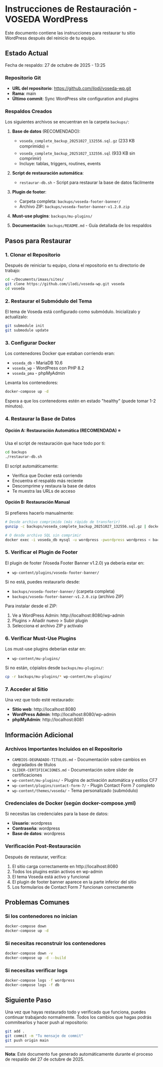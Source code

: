 # Instrucciones de Restauración - VOSEDA WordPress

Este documento contiene las instrucciones para restaurar tu sitio WordPress después del reinicio de tu equipo.

## Estado Actual

Fecha de respaldo: 27 de octubre de 2025 - 13:25

### Repositorio Git
- **URL del repositorio**: https://github.com/ilodi/voseda-wp.git
- **Rama**: main
- **Último commit**: Sync WordPress site configuration and plugins

### Respaldos Creados

Los siguientes archivos se encuentran en la carpeta `backups/`:

1. **Base de datos** (RECOMENDADO):
   - `voseda_complete_backup_20251027_132556.sql.gz` (233 KB comprimido) ⭐
   - `voseda_complete_backup_20251027_132556.sql` (933 KB sin comprimir)
   - Incluye: tablas, triggers, routines, events

2. **Script de restauración automática**:
   - `restaurar-db.sh` - Script para restaurar la base de datos fácilmente

3. **Plugin de footer**:
   - Carpeta completa: `backups/voseda-footer-banner/`
   - Archivo ZIP: `backups/voseda-footer-banner-v1.2.0.zip`

4. **Must-use plugins**: `backups/mu-plugins/`

5. **Documentación**: `backups/README.md` - Guía detallada de los respaldos

## Pasos para Restaurar

### 1. Clonar el Repositorio

Después de reiniciar tu equipo, clona el repositorio en tu directorio de trabajo:

```bash
cd ~/Documents/imaas/sites/
git clone https://github.com/ilodi/voseda-wp.git voseda
cd voseda
```

### 2. Restaurar el Submódulo del Tema

El tema de Voseda está configurado como submódulo. Inicialízalo y actualízalo:

```bash
git submodule init
git submodule update
```

### 3. Configurar Docker

Los contenedores Docker que estaban corriendo eran:
- `voseda_db` - MariaDB 10.6
- `voseda_wp` - WordPress con PHP 8.2
- `voseda_pma` - phpMyAdmin

Levanta los contenedores:

```bash
docker-compose up -d
```

Espera a que los contenedores estén en estado "healthy" (puede tomar 1-2 minutos).

### 4. Restaurar la Base de Datos

#### Opción A: Restauración Automática (RECOMENDADA) ⭐

Usa el script de restauración que hace todo por ti:

```bash
cd backups
./restaurar-db.sh
```

El script automáticamente:
- Verifica que Docker está corriendo
- Encuentra el respaldo más reciente
- Descomprime y restaura la base de datos
- Te muestra las URLs de acceso

#### Opción B: Restauración Manual

Si prefieres hacerlo manualmente:

```bash
# Desde archivo comprimido (más rápido de transferir)
gunzip -c backups/voseda_complete_backup_20251027_132556.sql.gz | docker exec -i voseda_db mysql -u wordpress -pwordpress wordpress

# O desde archivo SQL sin comprimir
docker exec -i voseda_db mysql -u wordpress -pwordpress wordpress < backups/voseda_complete_backup_20251027_132556.sql
```

### 5. Verificar el Plugin de Footer

El plugin de footer (Voseda Footer Banner v1.2.0) ya debería estar en:
- `wp-content/plugins/voseda-footer-banner/`

Si no está, puedes restaurarlo desde:
- `backups/voseda-footer-banner/` (carpeta completa)
- `backups/voseda-footer-banner-v1.2.0.zip` (archivo ZIP)

Para instalar desde el ZIP:
1. Ve a WordPress Admin: http://localhost:8080/wp-admin
2. Plugins > Añadir nuevo > Subir plugin
3. Selecciona el archivo ZIP y actívalo

### 6. Verificar Must-Use Plugins

Los must-use plugins deberían estar en:
- `wp-content/mu-plugins/`

Si no están, cópialos desde `backups/mu-plugins/`:

```bash
cp -r backups/mu-plugins/* wp-content/mu-plugins/
```

### 7. Acceder al Sitio

Una vez que todo esté restaurado:

- **Sitio web**: http://localhost:8080
- **WordPress Admin**: http://localhost:8080/wp-admin
- **phpMyAdmin**: http://localhost:8081

## Información Adicional

### Archivos Importantes Incluidos en el Repositorio

- `CAMBIOS-DEGRADADO-TITULOS.md` - Documentación sobre cambios en degradados de títulos
- `SLIDER-CERTIFICACIONES.md` - Documentación sobre slider de certificaciones
- `wp-content/mu-plugins/` - Plugins de activación automática y estilos CF7
- `wp-content/plugins/contact-form-7/` - Plugin Contact Form 7 completo
- `wp-content/themes/voseda/` - Tema personalizado (submódulo)

### Credenciales de Docker (según docker-compose.yml)

Si necesitas las credenciales para la base de datos:
- **Usuario**: wordpress
- **Contraseña**: wordpress
- **Base de datos**: wordpress

### Verificación Post-Restauración

Después de restaurar, verifica:
1. El sitio carga correctamente en http://localhost:8080
2. Todos los plugins están activos en wp-admin
3. El tema Voseda está activo y funcional
4. El plugin de footer banner aparece en la parte inferior del sitio
5. Los formularios de Contact Form 7 funcionan correctamente

## Problemas Comunes

### Si los contenedores no inician
```bash
docker-compose down
docker-compose up -d
```

### Si necesitas reconstruir los contenedores
```bash
docker-compose down -v
docker-compose up -d --build
```

### Si necesitas verificar logs
```bash
docker-compose logs -f wordpress
docker-compose logs -f db
```

## Siguiente Paso

Una vez que hayas restaurado todo y verificado que funciona, puedes continuar trabajando normalmente. Todos los cambios que hagas podrás commitearlos y hacer push al repositorio:

```bash
git add .
git commit -m "Tu mensaje de commit"
git push origin main
```

---

**Nota**: Este documento fue generado automáticamente durante el proceso de respaldo del 27 de octubre de 2025.
